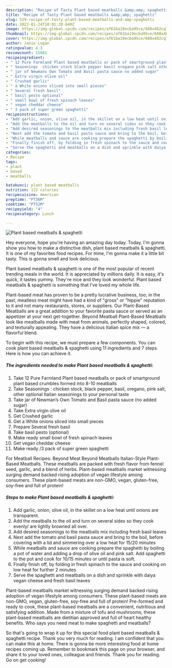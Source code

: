 ```yaml
---
description: "Recipe of Tasty Plant based meatballs &amp;amp; spaghetti"
title: "Recipe of Tasty Plant based meatballs &amp;amp; spaghetti"
slug: 529-recipe-of-tasty-plant-based-meatballs-and-amp-spaghetti
date: 2022-01-24T18:01:20.640Z
image: https://img-global.cpcdn.com/recipes/af61ba19ecba95ce/680x482cq70/plant-based-meatballs-spaghetti-recipe-main-photo.jpg
thumbnail: https://img-global.cpcdn.com/recipes/af61ba19ecba95ce/680x482cq70/plant-based-meatballs-spaghetti-recipe-main-photo.jpg
cover: https://img-global.cpcdn.com/recipes/af61ba19ecba95ce/680x482cq70/plant-based-meatballs-spaghetti-recipe-main-photo.jpg
author: Janie Logan
ratingvalue: 4.3
reviewcount: 15681
recipeingredient:
- " 12 Pure Farmland Plant based meatballs or pack of smartground plant based crumbles formed into 810 meatballs"
- " Seasonings  chicken stock black pepper basil oregano pink salt other optional Italian seasonings to your personal taste"
- " jar of Newmans Own Tomato and Basil pasta sauce no added sugar"
- " Extra virgin olive oil"
- " Crushed garlic"
- " a White onions sliced into small pieces"
- " Several fresh basil"
- " basil pesto optional"
- " small bowl of fresh spinach leaves"
- " vegan cheddar cheese"
- " 3 pack of super green spaghetti"
recipeinstructions:
- "Add garlic, onion, olive oil, in the skillet on a low heat until onions are transparent."
- "Add the meatballs to the oil and turn on several sides so they cook evenly/ are lightly browned all over."
- "Add desired seasonings to the meatballs mix including fresh basil leaves"
- "Next add the tomato and basil pasta sauce and bring to the boil, before covering with a lid and simmering over a low heat for 15/20 minutes"
- "While meatballs and sauce are cooking prepare the spaghetti by boiling a pot of water and adding a drop of olive oil and pink salt. Add spaghetti to the pot and cook for 10/15 minutes or until pasta is soft."
- "Finally finish off, by folding in fresh spinach to the sauce and cooking on low heat for further 2 minutes"
- "Serve the spaghetti and meatballs on a dish and sprinkle with daiya vegan cheese and fresh basil leaves"
categories:
- Recipe
tags:
- plant
- based
- meatballs

katakunci: plant based meatballs 
nutrition: 122 calories
recipecuisine: American
preptime: "PT36M"
cooktime: "PT52M"
recipeyield: "4"
recipecategory: Lunch

---
```



![Plant based meatballs &amp; spaghetti](https://img-global.cpcdn.com/recipes/af61ba19ecba95ce/680x482cq70/plant-based-meatballs-spaghetti-recipe-main-photo.jpg)

Hey everyone, hope you're having an amazing day today. Today, I'm gonna show you how to make a distinctive dish, plant based meatballs &amp; spaghetti. It is one of my favorites food recipes. For mine, I'm gonna make it a little bit tasty. This is gonna smell and look delicious.

Plant based meatballs &amp; spaghetti is one of the most popular of recent trending meals in the world. It is appreciated by millions daily. It is easy, it's quick, it tastes yummy. They're nice and they look wonderful. Plant based meatballs &amp; spaghetti is something that I've loved my whole life.

Plant-based meat has proven to be a pretty lucrative business, too; in the past, meatless meat might have had a kind of &#34;gross&#34; or &#34;hippie&#34; reputation to it and not many restaurants, stores, or suppliers. Our Plant-Based Meatballs are a great addition to your favorite pasta sauce or served as an appetizer at your next get-together. Beyond Meatball Plant-Based Meatballs look like meatballs made with meat from animals, perfectly shaped, colored, and texturally appealing. They have a delicious Italian spice mix — a flavorful blend.


To begin with this recipe, we must prepare a few components. You can cook plant based meatballs &amp; spaghetti using 11 ingredients and 7 steps. Here is how you can achieve it.

<!--inarticleads1-->

##### The ingredients needed to make Plant based meatballs &amp; spaghetti:

1. Take  12 Pure Farmland Plant based meatballs or pack of smartground plant based crumbles formed into 8-10 meatballs
1. Take  Seasonings : chicken stock, black pepper, basil, oregano, pink salt, other optional Italian seasonings to your personal taste
1. Take  jar of Newman’s Own Tomato and Basil pasta sauce (no added sugar)
1. Take  Extra virgin olive oil
1. Get  Crushed garlic
1. Get  a White onions sliced into small pieces
1. Prepare  Several fresh basil
1. Take  basil pesto (optional)
1. Make ready  small bowl of fresh spinach leaves
1. Get  vegan cheddar cheese
1. Make ready  /3 pack of super green spaghetti


For Meatball Recipes: Beyond Meat Beyond Meatballs Italian-Style Plant-Based Meatballs. These meatballs are packed with fresh flavor from fennel seed, garlic, and a blend of herbs. Plant-based meatballs market witnessing surging demand backed rising adoption of vegan lifestyle among consumers. These plant-based meats are non-GMO, vegan, gluten-free, soy-free and full of protein! 

<!--inarticleads2-->

##### Steps to make Plant based meatballs &amp; spaghetti:

1. Add garlic, onion, olive oil, in the skillet on a low heat until onions are transparent.
1. Add the meatballs to the oil and turn on several sides so they cook evenly/ are lightly browned all over.
1. Add desired seasonings to the meatballs mix including fresh basil leaves
1. Next add the tomato and basil pasta sauce and bring to the boil, before covering with a lid and simmering over a low heat for 15/20 minutes
1. While meatballs and sauce are cooking prepare the spaghetti by boiling a pot of water and adding a drop of olive oil and pink salt. Add spaghetti to the pot and cook for 10/15 minutes or until pasta is soft.
1. Finally finish off, by folding in fresh spinach to the sauce and cooking on low heat for further 2 minutes
1. Serve the spaghetti and meatballs on a dish and sprinkle with daiya vegan cheese and fresh basil leaves


Plant-based meatballs market witnessing surging demand backed rising adoption of vegan lifestyle among consumers. These plant-based meats are non-GMO, vegan, gluten-free, soy-free and full of protein! Pre-formed and ready to cook, these plant-based meatballs are a convenient, nutritious and satisfying addition. Made from a mixture of tofu and mushrooms, these plant-based meatballs are dietitian approved and full of heart healthy benefits. Who says you need meat to make spaghetti and meatballs? 

So that's going to wrap it up for this special food plant based meatballs &amp; spaghetti recipe. Thank you very much for reading. I am confident that you can make this at home. There is gonna be more interesting food at home recipes coming up. Remember to bookmark this page on your browser, and share it to your loved ones, colleague and friends. Thank you for reading. Go on get cooking!
